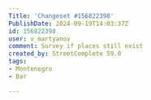 ```yaml
---
Title: 'Changeset #156822398'
PublishDate: 2024-09-19T14:03:37Z
id: 156822398
user: v_martyanov
comment: Survey if places still exist
created_by: StreetComplete 59.0
tags:
- Montenegro
- Bar

---
```


